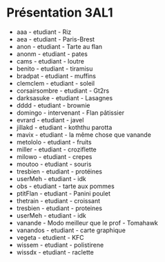 # Présentation 3AL1

- aaa - etudiant - Riz
- aea - etudiant - Paris-Brest
- anon - etudiant - Tarte au flan
- anonm - etudiant - pates
- cams - etudiant - loutre
- benito - etudiant - tiramisu
- bradpat - etudiant - muffins
- clemclem - etudiant - soleil
- corsairsombre - etudiant - Gt2rs
- darksasuke - etudiant - Lasagnes
- dddd - etudiant - brownie
- domingo - intervenant - Flan pâtissier
- evrard - etudiant - javel
- jillakd - etudiant - koththu parotta
- mavix - etudiant - la même chose que vanande
- metololo - etudiant - fruits
- miller - etudiant - croziflette
- milowo - etudiant - crepes
- moutoo - etudiant - souris
- tresbien - etudiant - protéines
- userMeh - etudiant - idk
- obs - etudiant - tarte aux pommes
- ptitFlan - etudiant - Panini poulet
- thetrain - etudiant - croissant
- tresbien - etudiant - proteines
- userMeh - etudiant - idk
- vanande - Modo meilleur que le prof - Tomahawk
- vanandos - etudiant - carte graphique
- vegeta - etudient - KFC
- wissem - etudiant - polistirene
- wissdx - etudiant - raclette
